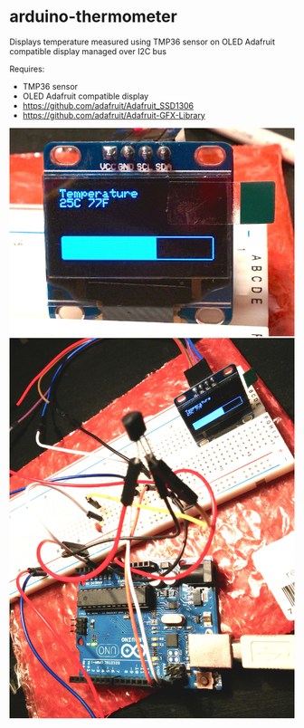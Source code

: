 arduino-thermometer
===================
Displays temperature measured using TMP36 sensor on OLED Adafruit compatible display managed over I2C bus
  
Requires:
* TMP36 sensor
* OLED Adafruit compatible display
* https://github.com/adafruit/Adafruit_SSD1306
* https://github.com/adafruit/Adafruit-GFX-Library

![](images/action_1.jpg)
![](images/action_2.jpg)
